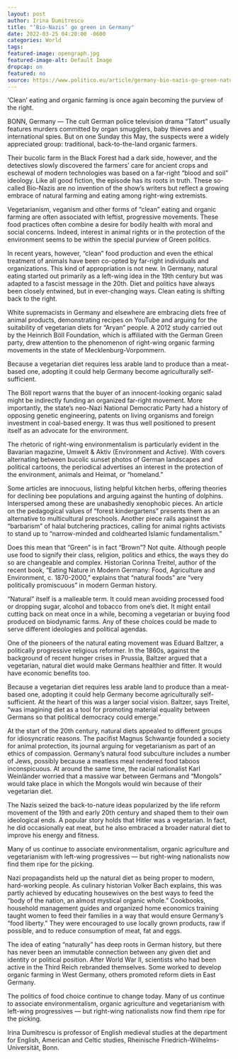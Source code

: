 ```yaml
---
layout: post
author: Irina Dumitrescu 
title: "‘Bio-Nazis’ go green in Germany"
date: 2022-03-25 04:20:00 -0600
categories: World  
tags: 
featured-image: opengraph.jpg
featured-image-alt: Default Image
dropcap: on 
featured: no 
source: https://www.politico.eu/article/germany-bio-nazis-go-green-natural-farming-right-wing-extremism/
---
```

‘Clean’ eating and organic farming is once again becoming the purview of the right.

BONN, Germany — The cult German police television drama “Tatort” usually features murders committed by organ smugglers, baby thieves and international spies. But on one Sunday this May, the suspects were a widely appreciated group: traditional, back-to-the-land organic farmers.

Their bucolic farm in the Black Forest had a dark side, however, and the detectives slowly discovered the farmers’ care for ancient crops and eschewal of modern technologies was based on a far-right “blood and soil” ideology. Like all good fiction, the episode has its roots in truth. These so-called Bio-Nazis are no invention of the show’s writers but reflect a growing embrace of natural farming and eating among right-wing extremists.

Vegetarianism, veganism and other forms of “clean” eating and organic farming are often associated with leftist, progressive movements. These food practices often combine a desire for bodily health with moral and social concerns. Indeed, interest in animal rights or in the protection of the environment seems to be within the special purview of Green politics.

In recent years, however, “clean” food production and even the ethical treatment of animals have been co-opted by far-right individuals and organizations. This kind of appropriation is not new. In Germany, natural eating started out primarily as a left-wing idea in the 19th century but was adapted to a fascist message in the 20th. Diet and politics have always been closely entwined, but in ever-changing ways. Clean eating is shifting back to the right.

White supremacists in Germany and elsewhere are embracing diets free of animal products, demonstrating recipes on YouTube and arguing for the suitability of vegetarian diets for “Aryan” people. A 2012 study carried out by the Heinrich Böll Foundation, which is affiliated with the German Green party, drew attention to the phenomenon of right-wing organic farming movements in the state of Mecklenburg-Vorpommern.

Because a vegetarian diet requires less arable land to produce than a meat-based one, adopting it could help Germany become agriculturally self-sufficient.

The Böll report warns that the buyer of an innocent-looking organic salad might be indirectly funding an organized far-right movement. More importantly, the state’s neo-Nazi National Democratic Party had a history of opposing genetic engineering, patents on living organisms and foreign investment in coal-based energy. It was thus well positioned to present itself as an advocate for the environment.

The rhetoric of right-wing environmentalism is particularly evident in the Bavarian magazine, Umwelt & Aktiv (Environment and Active). With covers alternating between bucolic sunset photos of German landscapes and political cartoons, the periodical advertises an interest in the protection of the environment, animals and Heimat, or “homeland.”

Some articles are innocuous, listing helpful kitchen herbs, offering theories for declining bee populations and arguing against the hunting of dolphins. Interspersed among these are unabashedly xenophobic pieces. An article on the pedagogical values of “forest kindergartens” presents them as an alternative to multicultural preschools. Another piece rails against the “barbarism” of halal butchering practices, calling for animal rights activists to stand up to “narrow-minded and coldhearted Islamic fundamentalism.”

Does this mean that “Green” is in fact “Brown”? Not quite. Although people use food to signify their class, religion, politics and ethics, the ways they do so are changeable and complex. Historian Corinna Treitel, author of the recent book, “Eating Nature in Modern Germany: Food, Agriculture and Environment, c. 1870-2000,” explains that “natural foods” are “very politically promiscuous” in modern German history.

“Natural” itself is a malleable term. It could mean avoiding processed food or dropping sugar, alcohol and tobacco from one’s diet. It might entail cutting back on meat once in a while, becoming a vegetarian or buying food produced on biodynamic farms. Any of these choices could be made to serve different ideologies and political agendas.

One of the pioneers of the natural eating movement was Eduard Baltzer, a politically progressive religious reformer. In the 1860s, against the background of recent hunger crises in Prussia, Baltzer argued that a vegetarian, natural diet would make Germans healthier and fitter. It would have economic benefits too.

Because a vegetarian diet requires less arable land to produce than a meat-based one, adopting it could help Germany become agriculturally self-sufficient. At the heart of this was a larger social vision. Baltzer, says Treitel, “was imagining diet as a tool for promoting material equality between Germans so that political democracy could emerge.”

At the start of the 20th century, natural diets appealed to different groups for idiosyncratic reasons. The pacifist Magnus Schwantje founded a society for animal protection, its journal arguing for vegetarianism as part of an ethics of compassion. Germany’s natural food subculture includes a number of Jews, possibly because a meatless meal rendered food taboos inconspicuous. At around the same time, the racial nationalist Karl Weinländer worried that a massive war between Germans and “Mongols” would take place in which the Mongols would win because of their vegetarian diet.

The Nazis seized the back-to-nature ideas popularized by the life reform movement of the 19th and early 20th century and shaped them to their own ideological ends. A popular story holds that Hitler was a vegetarian. In fact, he did occasionally eat meat, but he also embraced a broader natural diet to improve his energy and fitness.

Many of us continue to associate environmentalism, organic agriculture and vegetarianism with left-wing progressives — but right-wing nationalists now find them ripe for the picking.

Nazi propagandists held up the natural diet as being proper to modern, hard-working people. As culinary historian Volker Bach explains, this was partly achieved by educating housewives on the best ways to feed the “body of the nation, an almost mystical organic whole.” Cookbooks, household management guides and organized home economics training taught women to feed their families in a way that would ensure Germany’s “food liberty.” They were encouraged to use locally grown products, raw if possible, and to reduce consumption of meat, fat and eggs.

The idea of eating “naturally” has deep roots in German history, but there has never been an immutable connection between any given diet and identity or political position. After World War II, scientists who had been active in the Third Reich rebranded themselves. Some worked to develop organic farming in West Germany, others promoted reform diets in East Germany.

The politics of food choice continue to change today. Many of us continue to associate environmentalism, organic agriculture and vegetarianism with left-wing progressives — but right-wing nationalists now find them ripe for the picking.

Irina Dumitrescu is professor of English medieval studies at the department for English, American and Celtic studies, Rheinische Friedrich-Wilhelms-Universität, Bonn.




